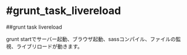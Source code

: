 #grunt_task_livereload
=====================

##grunt task livereload

grunt startでサーバー起動、ブラウザ起動、sassコンパイル、ファイルの監視、ライブリロードが動きます。
